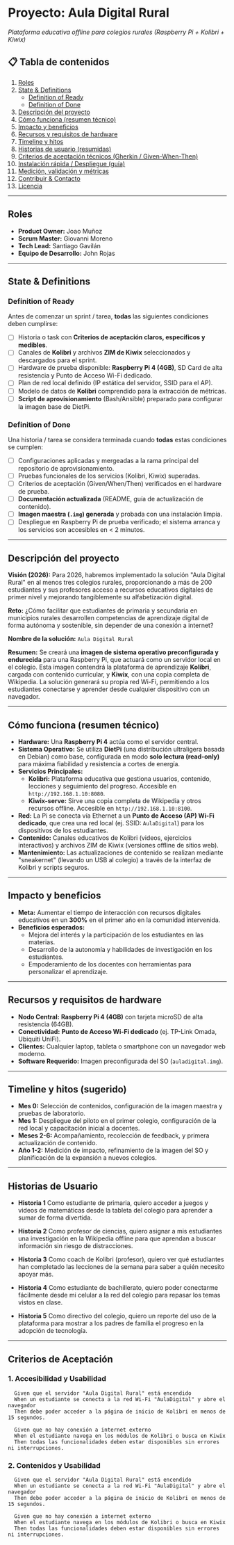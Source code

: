 # Proyecto: Aula Digital Rural
*Plataforma educativa offline para colegios rurales (Raspberry Pi + Kolibri + Kiwix)*

## 📋 Tabla de contenidos
1. [Roles](#roles)
2. [State & Definitions](#state--definitions)
   - [Definition of Ready](#definition-of-ready)
   - [Definition of Done](#definition-of-done)
3. [Descripción del proyecto](#descripción-del-proyecto)
4. [Cómo funciona (resumen técnico)](#cómo-funciona-resumen-técnico)
5. [Impacto y beneficios](#impacto-y-beneficios)
6. [Recursos y requisitos de hardware](#recursos-y-requisitos-de-hardware)
7. [Timeline y hitos](#timeline-y-hitos)
8. [Historias de usuario (resumidas)](#historias-de-usuario-resumidas)
9. [Criterios de aceptación técnicos (Gherkin / Given-When-Then)](#criterios-de-aceptación-técnicos-gherkin--given-when-then)
10. [Instalación rápida / Despliegue (guía)](#instalación-rápida--despliegue-guía)
11. [Medición, validación y métricas](#medición-validación-y-métricas)
12. [Contribuir & Contacto](#contribuir--contacto)
13. [Licencia](#licencia)

---

## Roles
- **Product Owner:** Joao Muñoz
- **Scrum Master:** Giovanni Moreno
- **Tech Lead:** Santiago Gavilán
- **Equipo de Desarrollo:** John Rojas

---

## State & Definitions

### Definition of Ready
Antes de comenzar un sprint / tarea, **todas** las siguientes condiciones deben cumplirse:
- [ ] Historia o task con **Criterios de aceptación claros, específicos y medibles**.
- [ ] Canales de **Kolibri** y archivos **ZIM de Kiwix** seleccionados y descargados para el sprint.
- [ ] Hardware de prueba disponible: **Raspberry Pi 4 (4GB)**, SD Card de alta resistencia y Punto de Acceso Wi-Fi dedicado.
- [ ] Plan de red local definido (IP estática del servidor, SSID para el AP).
- [ ] Modelo de datos de **Kolibri** comprendido para la extracción de métricas.
- [ ] **Script de aprovisionamiento** (Bash/Ansible) preparado para configurar la imagen base de DietPi.

### Definition of Done
Una historia / tarea se considera terminada cuando **todas** estas condiciones se cumplen:
- [ ] Configuraciones aplicadas y mergeadas a la rama principal del repositorio de aprovisionamiento.
- [ ] Pruebas funcionales de los servicios (Kolibri, Kiwix) superadas.
- [ ] Criterios de aceptación (Given/When/Then) verificados en el hardware de prueba.
- [ ] **Documentación actualizada** (README, guía de actualización de contenido).
- [ ] **Imagen maestra (`.img`) generada** y probada con una instalación limpia.
- [ ] Despliegue en Raspberry Pi de prueba verificado; el sistema arranca y los servicios son accesibles en < 2 minutos.

---

## Descripción del proyecto
**Visión (2026):** Para 2026, habremos implementado la solución "Aula Digital Rural" en al menos tres colegios rurales, proporcionando a más de 200 estudiantes y sus profesores acceso a recursos educativos digitales de primer nivel y mejorando tangiblemente su alfabetización digital.

**Reto:** ¿Cómo facilitar que estudiantes de primaria y secundaria en municipios rurales desarrollen competencias de aprendizaje digital de forma autónoma y sostenible, sin depender de una conexión a internet?

**Nombre de la solución:** `Aula Digital Rural`

**Resumen:**
Se creará una **imagen de sistema operativo preconfigurada y endurecida** para una Raspberry Pi, que actuará como un servidor local en el colegio. Esta imagen contendrá la plataforma de aprendizaje **Kolibri**, cargada con contenido curricular, y **Kiwix**, con una copia completa de Wikipedia. La solución generará su propia red Wi-Fi, permitiendo a los estudiantes conectarse y aprender desde cualquier dispositivo con un navegador.

---

## Cómo funciona (resumen técnico)
- **Hardware:** Una **Raspberry Pi 4** actúa como el servidor central.
- **Sistema Operativo:** Se utiliza **DietPi** (una distribución ultraligera basada en Debian) como base, configurada en modo **solo lectura (read-only)** para máxima fiabilidad y resistencia a cortes de energía.
- **Servicios Principales:**
    - **Kolibri:** Plataforma educativa que gestiona usuarios, contenido, lecciones y seguimiento del progreso. Accesible en `http://192.168.1.10:8080`.
    - **Kiwix-serve:** Sirve una copia completa de Wikipedia y otros recursos offline. Accesible en `http://192.168.1.10:8100`.
- **Red:** La Pi se conecta vía Ethernet a un **Punto de Acceso (AP) Wi-Fi dedicado**, que crea una red local (ej. SSID: `AulaDigital`) para los dispositivos de los estudiantes.
- **Contenido:** Canales educativos de Kolibri (videos, ejercicios interactivos) y archivos ZIM de Kiwix (versiones offline de sitios web).
- **Mantenimiento:** Las actualizaciones de contenido se realizan mediante "sneakernet" (llevando un USB al colegio) a través de la interfaz de Kolibri y scripts seguros.

---

## Impacto y beneficios
- **Meta:** Aumentar el tiempo de interacción con recursos digitales educativos en un **300%** en el primer año en la comunidad intervenida.
- **Beneficios esperados:**
    - Mejora del interés y la participación de los estudiantes en las materias.
    - Desarrollo de la autonomía y habilidades de investigación en los estudiantes.
    - Empoderamiento de los docentes con herramientas para personalizar el aprendizaje.

---

## Recursos y requisitos de hardware
- **Nodo Central:** **Raspberry Pi 4 (4GB)** con tarjeta microSD de alta resistencia (64GB).
- **Conectividad:** **Punto de Acceso Wi-Fi dedicado** (ej. TP-Link Omada, Ubiquiti UniFi).
- **Clientes:** Cualquier laptop, tableta o smartphone con un navegador web moderno.
- **Software Requerido:** Imagen preconfigurada del SO (`auladigital.img`).

---

## Timeline y hitos (sugerido)
- **Mes 0:** Selección de contenidos, configuración de la imagen maestra y pruebas de laboratorio.
- **Mes 1:** Despliegue del piloto en el primer colegio, configuración de la red local y capacitación inicial a docentes.
- **Meses 2-6:** Acompañamiento, recolección de feedback, y primera actualización de contenido.
- **Año 1-2:** Medición de impacto, refinamiento de la imagen del SO y planificación de la expansión a nuevos colegios.

---

## Historias de Usuario

- **Historia 1**
  Como estudiante de primaria, quiero acceder a juegos y videos de matemáticas desde la tableta del colegio para aprender a sumar de forma divertida.

- **Historia 2**
  Como profesor de ciencias, quiero asignar a mis estudiantes una investigación en la Wikipedia offline para que aprendan a buscar información sin riesgo de distracciones.

- **Historia 3**
  Como coach de Kolibri (profesor), quiero ver qué estudiantes han completado las lecciones de la semana para saber a quién necesito apoyar más.

- **Historia 4**
  Como estudiante de bachillerato, quiero poder conectarme fácilmente desde mi celular a la red del colegio para repasar los temas vistos en clase.

- **Historia 5**
  Como directivo del colegio, quiero un reporte del uso de la plataforma para mostrar a los padres de familia el progreso en la adopción de tecnología.

---

## Criterios de Aceptación

### 1. Accesibilidad y Usabilidad
```gherkin
  Given que el servidor "Aula Digital Rural" está encendido
  When un estudiante se conecta a la red Wi-Fi "AulaDigital" y abre el navegador
  Then debe poder acceder a la página de inicio de Kolibri en menos de 15 segundos.
```
```gherkin
  Given que no hay conexión a internet externo
  When el estudiante navega en los módulos de Kolibri o busca en Kiwix
  Then todas las funcionalidades deben estar disponibles sin errores ni interrupciones.
```

### 2. Contenidos y Usabilidad
```gherkin
  Given que el servidor "Aula Digital Rural" está encendido
  When un estudiante se conecta a la red Wi-Fi "AulaDigital" y abre el navegador
  Then debe poder acceder a la página de inicio de Kolibri en menos de 15 segundos.
```
```gherkin
  Given que no hay conexión a internet externo
  When el estudiante navega en los módulos de Kolibri o busca en Kiwix
  Then todas las funcionalidades deben estar disponibles sin errores ni interrupciones.
```
